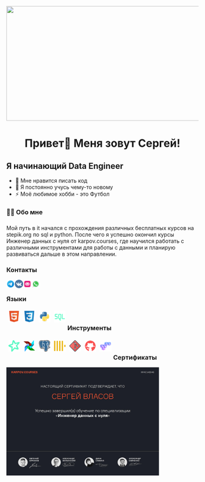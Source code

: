 <!-- Links -->
[telegram]: https://t.me/@Vlasov_S_Nid96271
[vk]: https://vk.com/171254467
[mailru]: mailto:nikolaevch96@yandex.ru
[whatsapp]: https://wa.me/79525402041
<!-- End links -->

<br clear="both">

<div align="center">
  <img height="300" width="600" src="https://user-images.githubusercontent.com/74038190/225813708-98b745f2-7d22-48cf-9150-083f1b00d6c9.gif"  />
</div>

###

<h1 align="center">Привет👋 Меня зовут Сергей!</h1>

###


## Я начинающий Data Engineer
- 💪 Мне нравится писать код
- 🌱 Я постоянно учусь чему-то новому
- ⚡ Моё любимое хобби - это Футбол

<h3 align="left">👩‍💻  Обо мне</h3>

###

<p align="left">Мой путь в it начался с прохождения различных бесплатных курсов на stepik.org по sql и python. После чего я успешно окончил курсы Инженер данных с нуля от karpov.courses, где научился работать с различными инструментами для работы с данными и планирую развиваться дальше в этом направлении.</p>

###

### Контакты

[<img src="https://github.com/Vlasov-S-N-96/Vlasov-S-N-96/blob/main/icons/telegram.svg" alt="Telegram" align="left" height="22px" >][telegram]
[<img src="https://github.com/Vlasov-S-N-96/Vlasov-S-N-96/blob/main/icons/vk.svg" alt="VK" align="left" height="22px">][vk]
[<img src="https://github.com/Vlasov-S-N-96/Vlasov-S-N-96/blob/main/icons/mail.svg" alt="Mail.ru" align="left" height="22px">][mailru]
[<img src="https://github.com/Vlasov-S-N-96/Vlasov-S-N-96/blob/main/icons/whatsapp.svg" alt="WhatsApp" align="left" height="22px">][whatsapp]
<br />

### Языки 

<img src="https://raw.githubusercontent.com/devicons/devicon/master/icons/html5/html5-original.svg" alt="HTML" align="left" height="30px" style="padding: 5px;" title="HTML">
<img src="https://raw.githubusercontent.com/devicons/devicon/master/icons/css3/css3-original.svg" alt="CSS" align="left" height="30px" style="padding: 5px;" title="CSS">
<img src="https://raw.githubusercontent.com/devicons/devicon/master/icons/python/python-original.svg" alt="Python" align="left" height="30px" style="padding: 5px;" title="Python">
<img src="https://github.com/Vlasov-S-N-96/Vlasov-S-N-96/blob/main/icons/Sql.svg" alt="SQL" align="left" height="30px" style="padding: 5px;" title="SQL">


<br />

### Инструменты

<img src="https://github.com/Vlasov-S-N-96/Vlasov-S-N-96/blob/main/icons/ApacheSpark.svg" alt="Apache" align="left" height="30px" style="padding: 5px;" title="Apache Spark">
<img src="https://github.com/Vlasov-S-N-96/Vlasov-S-N-96/blob/main/icons/airflow.svg" alt="Airflow" align="left" height="30px" style="padding: 5px;" title="Airflow">
<img src="https://github.com/Vlasov-S-N-96/Vlasov-S-N-96/blob/main/icons/postgresql.svg" alt="PostgreSQL" align="left" height="30px" style="padding: 5px;" title="PostgreSQL">
<img src="https://github.com/Vlasov-S-N-96/Vlasov-S-N-96/blob/main/icons/Clickhouse.svg" alt="ClickHouse" align="left" height="30px" style="padding: 5px;" title="ClickHouse">
<img src="https://github.com/Vlasov-S-N-96/Vlasov-S-N-96/blob/main/icons/git.png" alt="Git" align="left" height="30px" style="padding: 5px;" title="Git">
<img src="https://github.com/Vlasov-S-N-96/Vlasov-S-N-96/blob/main/icons/github.svg" alt="GitHub" align="left" height="30px" style="padding: 5px;" title="GitHub">
<img src="https://github.com/Vlasov-S-N-96/Vlasov-S-N-96/blob/main/icons/amazon-s3.png" alt="Amazon S3" align="left" height="30px" style="padding: 5px;" title="Amazon S3">

<br />

### Сертификаты

<div style="display: flex; overflow-x: auto; gap: 150px;">
  <img src="https://github.com/Vlasov-S-N-96/Vlasov-S-N-96/blob/main/certificate/karpov-certificate.jpg" alt="karpov-certificate" style="width: 400px;">
  <img src="https://github.com/Vlasov-S-N-96/Vlasov-S-N-96/blob/main/certificate/stepik-certificate.jpg" alt="stepik-certificate" style="width: 400px;">
</div>

